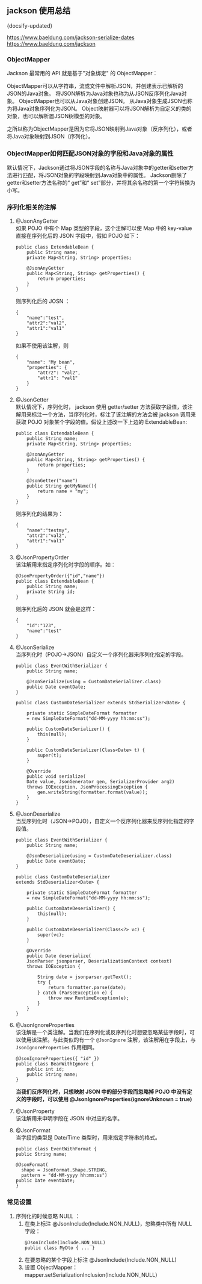 ## jackson 使用总结
{docsify-updated}

https://www.baeldung.com/jackson-serialize-dates
https://www.baeldung.com/jackson

### ObjectMapper
Jackson 最常用的 API 就是基于"对象绑定" 的 ObjectMapper：

ObjectMapper可以从字符串，流或文件中解析JSON，并创建表示已解析的JSON的Java对象。 将JSON解析为Java对象也称为从JSON反序列化Java对象。
ObjectMapper也可以从Java对象创建JSON。 从Java对象生成JSON也称为将Java对象序列化为JSON。
Object映射器可以将JSON解析为自定义的类的对象，也可以解析置JSON树模型的对象。

之所以称为ObjectMapper是因为它将JSON映射到Java对象（反序列化），或者将Java对象映射到JSON（序列化）。

### ObjectMapper如何匹配JSON对象的字段和Java对象的属性
默认情况下，Jackson通过将JSON字段的名称与Java对象中的getter和setter方法进行匹配，将JSON对象的字段映射到Java对象中的属性。 Jackson删除了getter和setter方法名称的“ get”和“ set”部分，并将其余名称的第一个字符转换为小写。



### 序列化相关的注解
1. @JsonAnyGetter  
    如果 POJO 中有个 Map 类型的字段，这个注解可以使 Map 中的 key-value 直接在序列化后的 JSON 字段中，假如 POJO 如下：
    ```
    public class ExtendableBean {
        public String name;
        private Map<String, String> properties;
    
        @JsonAnyGetter
        public Map<String, String> getProperties() {
            return properties;
        }
    }
    ```
    则序列化后的 JOSN ：
    ```
    {
        "name":"test",
        "attr2":"val2",
        "attr1":"val1"
    }
    ```
    如果不使用该注解，则
    ```
    {
        "name": "My bean",
        "properties": {
            "attr2": "val2",
            "attr1": "val1"
        }
    }
    ```
2. @JsonGetter  
    默认情况下，序列化时， jackson 使用 getter/setter 方法获取字段值，该注解用来标注一个方法，当序列化时，标注了该注解的方法会被 jackson 调用来获取 POJO 对象某个字段的值。假设上述改一下上边的 ExtendableBean:
    ```
    public class ExtendableBean {
        public String name;
        private Map<String, String> properties;
    
        @JsonAnyGetter
        public Map<String, String> getProperties() {
            return properties;
        }

        @JsonGetter("name")
        public String getMyName(){
            return name + "my";
        }
    }
    ```
    则序列化的结果为：
    ```
    {
        "name":"testmy",
        "attr2":"val2",
        "attr1":"val1"
    }
    ```
3. @JsonPropertyOrder  
    该注解用来指定序列化时字段的顺序。如：
    ```
    @JsonPropertyOrder({"id","name"})
    public class ExtendableBean {
        public String name;
        private String id;
    }
    ```
    则序列化后的 JSON 就会是这样：
    ```
    {
        "id":"123",
        "name":"test"
    }
    ```
4. @JsonSerialize  
    当序列化时（POJO->JSON）自定义一个序列化器来序列化指定的字段。
    ```
    public class EventWithSerializer {
        public String name;
    
        @JsonSerialize(using = CustomDateSerializer.class)
        public Date eventDate;
    }
    ```
    ```
    public class CustomDateSerializer extends StdSerializer<Date> {
    
        private static SimpleDateFormat formatter 
        = new SimpleDateFormat("dd-MM-yyyy hh:mm:ss");
    
        public CustomDateSerializer() { 
            this(null); 
        } 
    
        public CustomDateSerializer(Class<Date> t) {
            super(t); 
        }
    
        @Override
        public void serialize(
        Date value, JsonGenerator gen, SerializerProvider arg2) 
        throws IOException, JsonProcessingException {
            gen.writeString(formatter.format(value));
        }
    }
    ```
5. @JsonDeserialize  
    当反序列化时（JSON->POJO），自定义一个反序列化器来反序列化指定的字段值。
    ```
    public class EventWithSerializer {
        public String name;
    
        @JsonDeserialize(using = CustomDateDeserializer.class)
        public Date eventDate;
    }
    ```
    ```
    public class CustomDateDeserializer
    extends StdDeserializer<Date> {
    
        private static SimpleDateFormat formatter
        = new SimpleDateFormat("dd-MM-yyyy hh:mm:ss");
    
        public CustomDateDeserializer() { 
            this(null); 
        } 
    
        public CustomDateDeserializer(Class<?> vc) { 
            super(vc); 
        }
    
        @Override
        public Date deserialize(
        JsonParser jsonparser, DeserializationContext context) 
        throws IOException {
            
            String date = jsonparser.getText();
            try {
                return formatter.parse(date);
            } catch (ParseException e) {
                throw new RuntimeException(e);
            }
        }
    }
    ```
6. @JsonIgnoreProperties  
    该注解是一个类注解。当我们在序列化或反序列化时想要忽略某些字段时，可以使用该注解。与此类似的有一个 `@JsonIgnore` 注解，该注解用在字段上，与 `JsonIgnoreProperties` 作用相同。
    ```
    @JsonIgnoreProperties({ "id" })
    public class BeanWithIgnore {
        public int id;
        public String name;
    }
    ```
    **当我们反序列化时，只想映射 JSON 中的部分字段而忽略掉 POJO 中没有定义的字段时，可以使用 @JsonIgnoreProperties(ignoreUnknown = true)**

7. @JsonProperty  
    该注解用来申明字段在 JSON 中对应的名字。
8. @JsonFormat  
    当字段的类型是 Date/Time 类型时，用来指定字符串的格式。
    ```
    public class EventWithFormat {
    public String name;
 
    @JsonFormat(
      shape = JsonFormat.Shape.STRING,
      pattern = "dd-MM-yyyy hh:mm:ss")
    public Date eventDate;
    }
    ```

### 常见设置
1. 序列化的时候忽略 NULL ：
   1. 在类上标注 @JsonInclude(Include.NON_NULL)，忽略类中所有 NULL 字段：
        ```
        @JsonInclude(Include.NON_NULL)
        public class MyDto { ... }
        ```
    2. 在要忽略的某个字段上标注  @JsonInclude(Include.NON_NULL)
    3. 设置 ObjectMapper：
        mapper.setSerializationInclusion(Include.NON_NULL）

